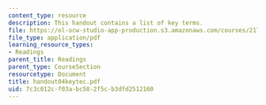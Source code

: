 ```yaml
---
content_type: resource
description: This handout contains a list of key terms.
file: https://ol-ocw-studio-app-production.s3.amazonaws.com/courses/21l-012-forms-of-western-narrative-spring-2004/7c3c012cf03abc582f5cb3dfd2512160_handout04keytec.pdf
file_type: application/pdf
learning_resource_types:
- Readings
parent_title: Readings
parent_type: CourseSection
resourcetype: Document
title: handout04keytec.pdf
uid: 7c3c012c-f03a-bc58-2f5c-b3dfd2512160
---
```

